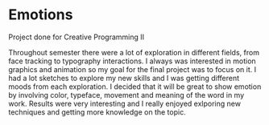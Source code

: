 # Emotions
 Project done for Creative Programming II

Throughout semester there were a lot of exploration in different fields, from face tracking to typography interactions. 
I always was interested in motion graphics and animation so my goal for the final project was to focus on it. 
I had a lot sketches to explore my new skills and I was getting different moods from each exploration. 
I decided that it will be great to show emotion by involving color, typeface, movement and meaning of the word in my work. 
Results were very interesting and I really enjoyed exlporing new techniques and getting more knowledge on the topic.

